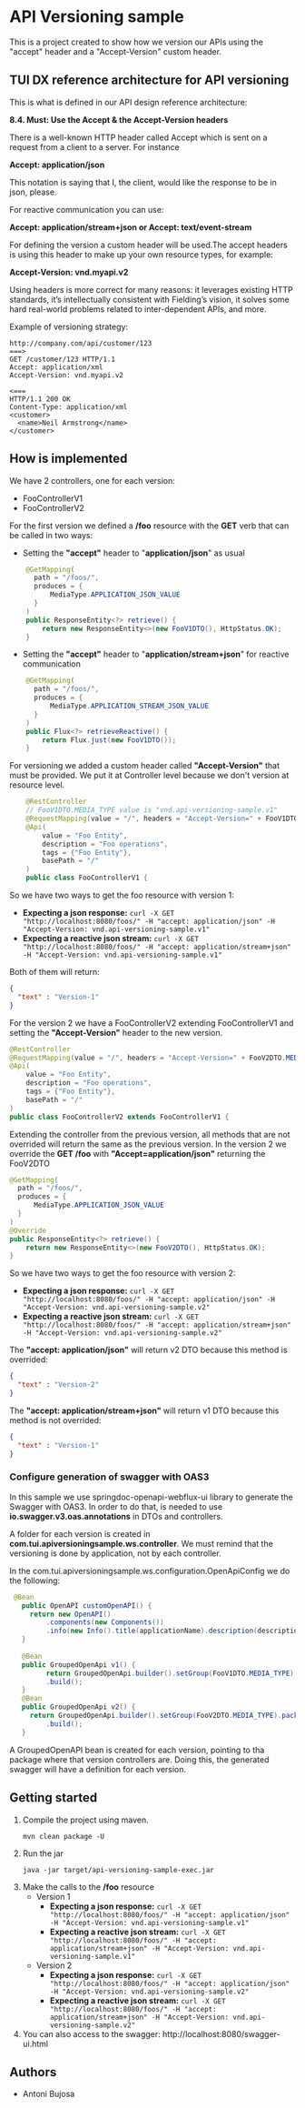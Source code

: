 # API Versioning sample
This is a project created to show how we version our APIs using the "accept" header and a "Accept-Version" custom header.

## TUI DX reference architecture for API versioning
This is what is defined in our API design reference architecture:

**8.4. Must:  Use the Accept & the Accept-Version headers**

There is a well-known HTTP header called Accept which is sent on a request from a client to a server. For instance 

**Accept: application/json** 

This notation is saying that I, the client, would like the response to be in json, please. 

For reactive communication you can use:

**Accept: application/stream+json  or  Accept: text/event-stream**

For defining the version a custom header will be used.The accept headers is using this header to make up your own resource types, for example: 

**Accept-Version: vnd.myapi.v2**

Using headers is more correct for many reasons: it leverages existing HTTP standards, it’s intellectually consistent with Fielding’s vision, it solves some hard real-world problems related to inter-dependent APIs, and more.

Example of versioning strategy:
```
http://company.com/api/customer/123
===>
GET /customer/123 HTTP/1.1
Accept: application/xml
Accept-Version: vnd.myapi.v2
  
<===
HTTP/1.1 200 OK
Content-Type: application/xml
<customer>
  <name>Neil Armstrong</name>
</customer>
```
## How is implemented

We have 2 controllers, one for each version:
- FooControllerV1
- FooControllerV2

For the first version we defined a **/foo** resource with the **GET** verb that can be called in two ways:

- Setting the **"accept"** header to "**application/json**" as usual
```java
    @GetMapping(
      path = "/foos/",
      produces = {
          MediaType.APPLICATION_JSON_VALUE
      }
    )
    public ResponseEntity<?> retrieve() {
        return new ResponseEntity<>(new FooV1DTO(), HttpStatus.OK);
    }
```
- Setting the **"accept"** header to "**application/stream+json**" for reactive communication
```java
    @GetMapping(
      path = "/foos/",
      produces = {
          MediaType.APPLICATION_STREAM_JSON_VALUE
      }
    )
    public Flux<?> retrieveReactive() {
        return Flux.just(new FooV1DTO());
    }
```
For versioning we added a custom header called **"Accept-Version"** that must be provided. 
We put it at Controller level because we don't version at resource level.
```java 
    @RestController
    // FooV1DTO.MEDIA_TYPE value is "vnd.api-versioning-sample.v1"
    @RequestMapping(value = "/", headers = "Accept-Version=" + FooV1DTO.MEDIA_TYPE)
    @Api(
        value = "Foo Entity",
        description = "Foo operations",
        tags = {"Foo Entity"},
        basePath = "/"
    )
    public class FooControllerV1 {
```

So we have two ways to get the foo resource with version 1:
- **Expecting a json response:** ```curl -X GET "http://localhost:8080/foos/" -H "accept: application/json" -H "Accept-Version: vnd.api-versioning-sample.v1"```
- **Expecting a reactive json stream:** ```curl -X GET "http://localhost:8080/foos/" -H "accept: application/stream+json" -H "Accept-Version: vnd.api-versioning-sample.v1"```

Both of them will return:

```json 
{
  "text" : "Version-1"
}
```

For the version 2 we have a FooControllerV2 extending FooControllerV1 and setting the **"Accept-Version"** header to the new version.  
```java
@RestController
@RequestMapping(value = "/", headers = "Accept-Version=" + FooV2DTO.MEDIA_TYPE)
@Api(
    value = "Foo Entity",
    description = "Foo operations",
    tags = {"Foo Entity"},
    basePath = "/"
)
public class FooControllerV2 extends FooControllerV1 {
```

Extending the controller from the previous version, all methods that are not overrided will return the same as the previous version.
In the version 2 we override the **GET /foo** with **"Accept=application/json"** returning the FooV2DTO
```java
@GetMapping(
  path = "/foos/",
  produces = {
      MediaType.APPLICATION_JSON_VALUE
  }
)
@Override
public ResponseEntity<?> retrieve() {
    return new ResponseEntity<>(new FooV2DTO(), HttpStatus.OK);
} 
```
So we have two ways to get the foo resource with version 2:
- **Expecting a json response:** ```curl -X GET "http://localhost:8080/foos/" -H "accept: application/json" -H "Accept-Version: vnd.api-versioning-sample.v2"```
- **Expecting a reactive json stream:** ```curl -X GET "http://localhost:8080/foos/" -H "accept: application/stream+json" -H "Accept-Version: vnd.api-versioning-sample.v2"```

The **"accept: application/json"** will return v2 DTO because this method is overrided:

```json
{
  "text" : "Version-2"
}
```
The **"accept: application/stream+json"** will return v1 DTO because this method is not overrided:

```json 
{
  "text" : "Version-1"
}
```

### Configure generation of swagger with OAS3
In this sample we use springdoc-openapi-webflux-ui library to generate the Swagger with OAS3. In order to do that, is needed to use **io.swagger.v3.oas.annotations** in DTOs and controllers.

A folder for each version is created in **com.tui.apiversioningsample.ws.controller**. We must remind that the versioning is done by application, not by each controller.

In the com.tui.apiversioningsample.ws.configuration.OpenApiConfig we do the following:

```java
 @Bean
   public OpenAPI customOpenAPI() {
     return new OpenAPI()
         .components(new Components())
         .info(new Info().title(applicationName).description(description).version(version));
   }
 
   @Bean
   public GroupedOpenApi v1() {
         return GroupedOpenApi.builder().setGroup(FooV1DTO.MEDIA_TYPE).packagesToScan("com.tui.apiversioningsample.ws.controller.v1")
         .build();
   }
   @Bean
   public GroupedOpenApi v2() {
     return GroupedOpenApi.builder().setGroup(FooV2DTO.MEDIA_TYPE).packagesToScan("com.tui.apiversioningsample.ws.controller.v2")
         .build();
   }
```

A GroupedOpenAPI bean is created for each version, pointing to tha package where that version controllers are. Doing this, the generated swagger will have a definition for each version.



## Getting started
1. Compile the project using maven.
    ```
    mvn clean package -U
    ```
2. Run the jar
    ```
    java -jar target/api-versioning-sample-exec.jar
    ``` 
3. Make the calls to the **/foo** resource
    - Version 1
        - **Expecting a json response:** ```curl -X GET "http://localhost:8080/foos/" -H "accept: application/json" -H "Accept-Version: vnd.api-versioning-sample.v1"```
        - **Expecting a reactive json stream:** ```curl -X GET "http://localhost:8080/foos/" -H "accept: application/stream+json" -H "Accept-Version: vnd.api-versioning-sample.v1"```
    - Version 2
        - **Expecting a json response:** ```curl -X GET "http://localhost:8080/foos/" -H "accept: application/json" -H "Accept-Version: vnd.api-versioning-sample.v2"```
        - **Expecting a reactive json stream:** ```curl -X GET "http://localhost:8080/foos/" -H "accept: application/stream+json" -H "Accept-Version: vnd.api-versioning-sample.v2"```
4. You can also access to the swagger: http://localhost:8080/swagger-ui.html

## Authors
- Antoni Bujosa